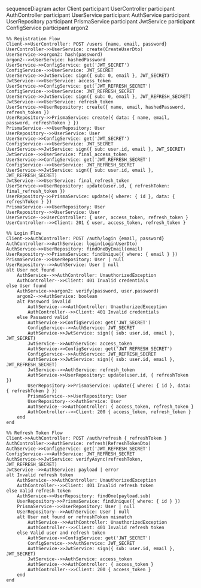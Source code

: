
sequenceDiagram
    actor Client
    participant UserController
    participant AuthController
    participant UserService
    participant AuthService
    participant UserRepository
    participant PrismaService
    participant JwtService
    participant ConfigService
    participant argon2

    %% Registration Flow
    Client->>UserController: POST /users {name, email, password}
    UserController->>UserService: create(CreateUserDto)
    UserService->>argon2: hash(password)
    argon2-->>UserService: hashedPassword
    UserService->>ConfigService: get('JWT_SECRET')
    ConfigService-->>UserService: JWT_SECRET
    UserService->>JwtService: sign({ sub: 0, email }, JWT_SECRET)
    JwtService-->>UserService: access_token
    UserService->>ConfigService: get('JWT_REFRESH_SECRET')
    ConfigService-->>UserService: JWT_REFRESH_SECRET
    UserService->>JwtService: sign({ sub: 0, email }, JWT_REFRESH_SECRET)
    JwtService-->>UserService: refresh_token
    UserService->>UserRepository: create({ name, email, hashedPassword, refresh_token })
    UserRepository->>PrismaService: create({ data: { name, email, password, refreshToken } })
    PrismaService-->>UserRepository: User
    UserRepository-->>UserService: User
    UserService->>ConfigService: get('JWT_SECRET')
    ConfigService-->>UserService: JWT_SECRET
    UserService->>JwtService: sign({ sub: user.id, email }, JWT_SECRET)
    JwtService-->>UserService: final_access_token
    UserService->>ConfigService: get('JWT_REFRESH_SECRET')
    ConfigService-->>UserService: JWT_REFRESH_SECRET
    UserService->>JwtService: sign({ sub: user.id, email }, JWT_REFRESH_SECRET)
    JwtService-->>UserService: final_refresh_token
    UserService->>UserRepository: update(user.id, { refreshToken: final_refresh_token })
    UserRepository->>PrismaService: update({ where: { id }, data: { refreshToken } })
    PrismaService-->>UserRepository: User
    UserRepository-->>UserService: User
    UserService-->>UserController: { user, access_token, refresh_token }
    UserController-->>Client: 201 { user, access_token, refresh_token }

    %% Login Flow
    Client->>AuthController: POST /auth/login {email, password}
    AuthController->>AuthService: login(LoginUserDto)
    AuthService->>UserRepository: findOneByEmail(email)
    UserRepository->>PrismaService: findUnique({ where: { email } })
    PrismaService-->>UserRepository: User | null
    UserRepository-->>AuthService: User | null
    alt User not found
        AuthService-->>AuthController: UnauthorizedException
        AuthController-->>Client: 401 Invalid credentials
    else User found
        AuthService->>argon2: verify(password, user.password)
        argon2-->>AuthService: boolean
        alt Password invalid
            AuthService-->>AuthController: UnauthorizedException
            AuthController-->>Client: 401 Invalid credentials
        else Password valid
            AuthService->>ConfigService: get('JWT_SECRET')
            ConfigService-->>AuthService: JWT_SECRET
            AuthService->>JwtService: sign({ sub: user.id, email }, JWT_SECRET)
            JwtService-->>AuthService: access_token
            AuthService->>ConfigService: get('JWT_REFRESH_SECRET')
            ConfigService-->>AuthService: JWT_REFRESH_SECRET
            AuthService->>JwtService: sign({ sub: user.id, email }, JWT_REFRESH_SECRET)
            JwtService-->>AuthService: refresh_token
            AuthService->>UserRepository: update(user.id, { refreshToken })
            UserRepository->>PrismaService: update({ where: { id }, data: { refreshToken } })
            PrismaService-->>UserRepository: User
            UserRepository-->>AuthService: User
            AuthService-->>AuthController: { access_token, refresh_token }
            AuthController-->>Client: 200 { access_token, refresh_token }
        end
    end

    %% Refresh Token Flow
    Client->>AuthController: POST /auth/refresh { refreshToken }
    AuthController->>AuthService: refresh(RefreshTokenDto)
    AuthService->>ConfigService: get('JWT_REFRESH_SECRET')
    ConfigService-->>AuthService: JWT_REFRESH_SECRET
    AuthService->>JwtService: verifyAsync(refreshToken, JWT_REFRESH_SECRET)
    JwtService-->>AuthService: payload | error
    alt Invalid refresh token
        AuthService-->>AuthController: UnauthorizedException
        AuthController-->>Client: 401 Invalid refresh token
    else Valid refresh token
        AuthService->>UserRepository: findOne(payload.sub)
        UserRepository->>PrismaService: findUnique({ where: { id } })
        PrismaService-->>UserRepository: User | null
        UserRepository-->>AuthService: User | null
        alt User not found or refreshToken mismatch
            AuthService-->>AuthController: UnauthorizedException
            AuthController-->>Client: 401 Invalid refresh token
        else Valid user and refresh token
            AuthService->>ConfigService: get('JWT_SECRET')
            ConfigService-->>AuthService: JWT_SECRET
            AuthService->>JwtService: sign({ sub: user.id, email }, JWT_SECRET)
            JwtService-->>AuthService: access_token
            AuthService-->>AuthController: { access_token }
            AuthController-->>Client: 200 { access_token }
        end
    end
